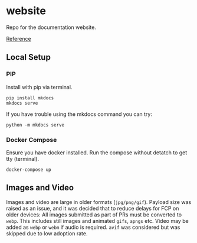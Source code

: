 # website

Repo for the documentation website.

[Reference](https://squidfunk.github.io/mkdocs-material/reference/)

## Local Setup

### PIP

Install with pip via terminal.

```
pip install mkdocs
mkdocs serve
```
If you have trouble using the mkdocs command you can try:
```
python -m mkdocs serve
```

### Docker Compose

Ensure you have docker installed. Run the compose without detatch to get tty (terminal).

```
docker-compose up
```


## Images and Video

Images and video are large in older formats (`jpg/png/gif`). Payload size was raised as an issue, and it was decided that to reduce delays for FCP on older devices: All images submitted as part of PRs must be converted to `webp`. This includes still images and animated `gifs`, `apngs` etc. Video may be added as `webp` or `webm` if audio is required. `avif` was considered but was skipped due to low adoption rate.